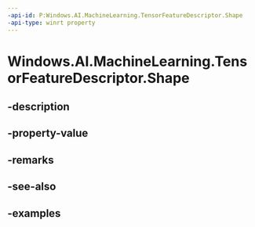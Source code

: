 ```yaml
---
-api-id: P:Windows.AI.MachineLearning.TensorFeatureDescriptor.Shape
-api-type: winrt property
---
```


<!-- Property syntax.
public IVectorView<long> Shape { get; }
-->

# Windows.AI.MachineLearning.TensorFeatureDescriptor.Shape

## -description

## -property-value

## -remarks

## -see-also

## -examples


